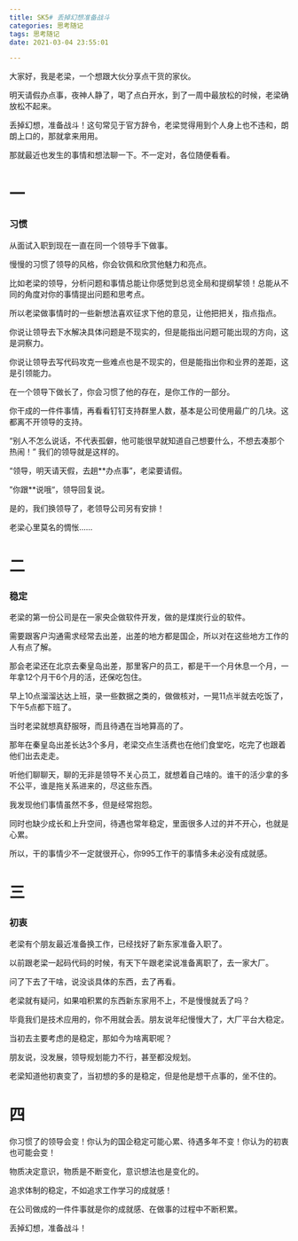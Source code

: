 ```yaml
---
title: SK5# 丢掉幻想准备战斗
categories: 思考随记
tags: 思考随记
date: 2021-03-04 23:55:01

---
```




大家好，我是老梁，一个想跟大伙分享点干货的家伙。



明天请假办点事，夜神人静了，喝了点白开水，到了一周中最放松的时候，老梁确放松不起来。



丢掉幻想，准备战斗！这句常见于官方辞令，老梁觉得用到个人身上也不违和，朗朗上口的，那就拿来用用。



那就最近也发生的事情和想法聊一下。不一定对，各位随便看看。



<!--more-->



# 一

### 习惯



从面试入职到现在一直在同一个领导手下做事。



慢慢的习惯了领导的风格，你会钦佩和欣赏他魅力和亮点。



比如老梁的领导，分析问题和事情总能让你感觉到总览全局和提纲挈领！总能从不同的角度对你的事情提出问题和思考点。



所以老梁做事情时的一些新想法喜欢征求下他的意见，让他把把关，指点指点。



你说让领导去下水解决具体问题是不现实的，但是能指出问题可能出现的方向，这是洞察力。



你说让领导去写代码攻克一些难点也是不现实的，但是能指出你和业界的差距，这是引领能力。



在一个领导下做长了，你会习惯了他的存在，是你工作的一部分。



你干成的一件件事情，再看看钉钉支持群里人数，基本是公司使用最广的几块。这都离不开领导的支持。



“别人不怎么说话，不代表孤僻，他可能很早就知道自己想要什么，不想去凑那个热闹！” 我们的领导就是这样的。



“领导，明天请天假，去趟**办点事”，老梁要请假。



”你跟**说哦“，领导回复说。



是的，我们换领导了，老领导公司另有安排！



老梁心里莫名的惆怅……





# 二

### 稳定



老梁的第一份公司是在一家央企做软件开发，做的是煤炭行业的软件。



需要跟客户沟通需求经常去出差，出差的地方都是国企，所以对在这些地方工作的人有点了解。



那会老梁还在北京去秦皇岛出差，那里客户的员工，都是干一个月休息一个月，一年拿12个月干6个月的活，还保吃包住。



早上10点溜溜达达上班，录一些数据之类的，做做核对，一晃11点半就去吃饭了，下午5点都下班了。



当时老梁就想真舒服呀，而且待遇在当地算高的了。



那年在秦皇岛出差长达3个多月，老梁交点生活费也在他们食堂吃，吃完了也跟着他们出去走走。



听他们聊聊天，聊的无非是领导不关心员工，就想着自己啥的。谁干的活少拿的多不公平，谁是拖关系进来的，尽这些东西。



我发现他们事情虽然不多，但是经常抱怨。



同时也缺少成长和上升空间，待遇也常年稳定，里面很多人过的并不开心，也就是心累。



所以，干的事情少不一定就很开心，你995工作干的事情多未必没有成就感。





# 三

### 初衷



老梁有个朋友最近准备换工作，已经找好了新东家准备入职了。



以前跟老梁一起码代码的时候，有天下午跟老梁说准备离职了，去一家大厂。



问了下去了干啥，说没谈具体的东西，去了再看。



老梁就有疑问，如果咱积累的东西新东家用不上，不是慢慢就丢了吗？



毕竟我们是技术应用的，你不用就会丢。朋友说年纪慢慢大了，大厂平台大稳定。



当初去主要考虑的是稳定，那如今为啥离职呢？



朋友说，没发展，领导规划能力不行，甚至都没规划。



老梁知道他初衷变了，当初想的多的是稳定，但是他是想干点事的，坐不住的。



# 四

你习惯了的领导会变！你认为的国企稳定可能心累、待遇多年不变！你认为的初衷也可能会变！



物质决定意识，物质是不断变化，意识想法也是变化的。



追求体制的稳定，不如追求工作学习的成就感！



在公司做成的一件件事就是你的成就感、在做事的过程中不断积累。



丢掉幻想，准备战斗！































